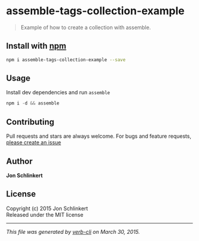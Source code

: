 # assemble-tags-collection-example 

> Example of how to create a collection with assemble.

## Install with [npm](npmjs.org)

```bash
npm i assemble-tags-collection-example --save
```

## Usage

Install dev dependencies and run `assemble`

```js
npm i -d && assemble
```


## Contributing
Pull requests and stars are always welcome. For bugs and feature requests, [please create an issue](https://github.com/jonschlinkert/collections/issues)

## Author

**Jon Schlinkert**

## License
Copyright (c) 2015 Jon Schlinkert  
Released under the MIT license

***

_This file was generated by [verb-cli](https://github.com/assemble/verb-cli) on March 30, 2015._
